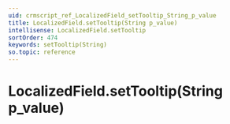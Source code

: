 ```yaml
---
uid: crmscript_ref_LocalizedField_setTooltip_String_p_value
title: LocalizedField.setTooltip(String p_value)
intellisense: LocalizedField.setTooltip
sortOrder: 474
keywords: setTooltip(String)
so.topic: reference
---
```


# LocalizedField.setTooltip(String p_value)

